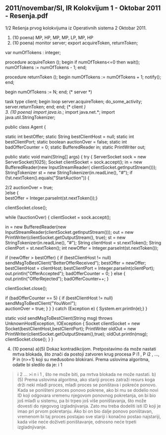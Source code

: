 2011/novembar/SI, IR Kolokvijum 1 - Oktobar 2011 - Resenja.pdf
--------------------------------------------------------------------------------


1/2 
Rešenja prvog kolokvijuma iz Operativnih sistema 2 
Oktobar 2011. 
1. (10 poena) MP, HP, MP, MP, LP, MP, HP 
2. (10 poena) 
monitor server; 
export acquireToken, returnToken; 
 
var numOfTokens : integer; 
 
procedure acquireToken (); 
begin 
  if numOfTokens<=0 then wait(); 
  numOfTokens := numOfTokens - 1; 
end; 
 
procedure returnToken (); 
begin 
  numOfTokens := numOfTokens + 1; 
  notify(); 
end; 
 
begin 
  numOfTokens := N; 
end; (* server *) 
 
 
task type client; 
begin 
  loop 
    server.acquireToken; 
    do_some_activity; 
    server.returnToken; 
  end; 
end; (* client *)  
3. (10 poena) 
import java.io.*; 
import java.net.*; 
import java.util.StringTokenizer; 
 
public class Agent { 
 
static int bestOffer; 
static String bestClientHost = null; 
static int bestClientPort; 
static boolean auctionOver = false; 
static int badOfferCounter = 0; 
static BufferedReader in; 
static PrintWriter out; 
 
public static void main(String[] args) { 
 try { 
  ServerSocket sock = new ServerSocket(1025); 
  Socket clientSocket = sock.accept(); 
  in = new BufferedReader(new InputStreamReader( 
    clientSocket.getInputStream())); 
  StringTokenizer st = new StringTokenizer(in.readLine(), "#"); 
  if (!st.nextToken().equals("StartAuction")) {  

2/2 
    auctionOver = true;  
  }else {  
    bestOffer = Integer.parseInt(st.nextToken());} 
   
  clientSocket.close(); 
   
  while (!auctionOver) { 
   clientSocket = sock.accept(); 
 
   in = new BufferedReader(new 
InputStreamReader(clientSocket.getInputStream())); 
   out = new PrintWriter(clientSocket.getOutputStream(), true); 
   st = new StringTokenizer(in.readLine(), "#"); 
   String clientHost = st.nextToken(); 
   String clientPort = st.nextToken(); 
   int newOffer = Integer.parseInt(st.nextToken()); 
 
   if (newOffer > bestOffer) { 
    if (bestClientHost != null) sendMsgToBestClient("BetterOfferReceived"); 
    bestOffer = newOffer; 
    bestClientHost = clientHost; 
    bestClientPort = Integer.parseInt(clientPort);     
    out.println("OfferAccepted"); 
    badOfferCounter = 0; 
   } else { 
    out.println("OfferRejected"); 
    badOfferCounter++; 
   } 
 
   clientSocket.close(); 
 
   if (badOfferCounter == 5) { 
    if (bestClientHost != null) sendMsgToBestClient("YouWon!");  
    auctionOver = true; 
   } 
  } 
 } catch (Exception e) { System.err.println(e);} 
} 
 
static void sendMsgToBestClient(String msg) throws UnknownHostException, 
IOException { 
 Socket clientSocket = new Socket(bestClientHost,bestClientPort); 
 PrintWriter oldOut = new PrintWriter(clientSocket.getOutputStream(),true); 
 oldOut.println(msg); 
 clientSocket.close(); 
 } 
} 
 
4. (10 poena) 
a)(5) Dokaz kontradikcijom. Pretpostavimo da može nastati mrtva blokada, što znači da 
postoji  zatvoren  krug  procesa P
i1
, P
i2
,  ..., P
in
  (n>=1) koji su međusobno blokirani. Prema 
uslovima algoritma, odatle bi sledilo da je: i
1
>i
2
> ... >i
n
>i
1
, što ne može biti, pa mrtva blokada 
ne može nastati. 
b)(5) Prema  uslovima algoritma,  ako stariji proces zatraži resurs koga drži neki mlađi 
proces, mlađi proces  se poništava i  pokreće ponovo. Kada se poništeni proces  ponovo 
pokrene,   ako   bi   mu   se   dodelio   novi   ID   koji   odgovara  vremenu  njegovom  ponovnog 
pokretanja, on bi bio još mlađi u sistemu, pa bi trpeo još više poništavanja, što može dovesti 
do njegovog izgladnjivanja. Zato mu treba dodeliti isti ID koji je imao pri prvom pokretanju. 
Ako bi on bio dalje ponovo poništavan, vremenom bi taj proces postajao sve stariji i konačno 
postao najstariji, kada više neće doživeti poništavanje, odnosno neće trpeti izgladnjivanje. 